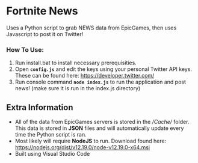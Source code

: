 # Fortnite News
Uses a Python script to grab NEWS data from EpicGames, then uses Javascript to post it on Twitter!

### How To Use:
1. Run install.bat to install necessary prerequisities.
2. Open **`config.js`** and edit the keys using your personal Twitter API keys. These can be found here: https://developer.twitter.com/
3. Run console command **`node index.js`** to run the application and post news! (make sure it is run in the index.js directory)


## Extra Information
 - All of the data from EpicGames servers is stored in the */Cache/* folder. This data is stored in **JSON** files and will automatically update every time the Python script is ran.
 - Most likely will require **NodeJS** to run. Download found here: https://nodejs.org/dist/v12.19.0/node-v12.19.0-x64.msi
 - Built using Visual Studio Code
